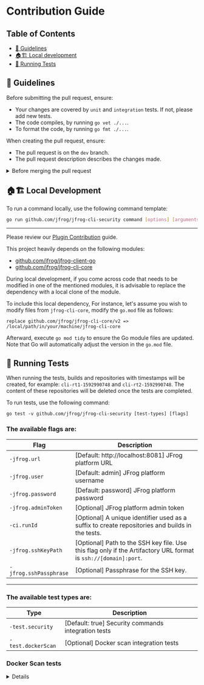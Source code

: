 # Contribution Guide

## Table of Contents

- [📖 Guidelines](#-guidelines)
- [🏠🏗️ Local development](#-local-development)
- [🚦 Running Tests](#-running-tests)

## 📖 Guidelines

Before submitting the pull request, ensure:

- Your changes are covered by `unit` and `integration` tests. If not, please add new tests.
- The code compiles, by running `go vet ./...`.
- To format the code, by running `go fmt ./...`.

When creating the pull request, ensure:

- The pull request is on the `dev` branch.
- The pull request description describes the changes made.

<details>

<summary>Before merging the pull request</summary>

---

Once you have completed your coding changes, it is recommended to push the modifications made to the other modules first. Once these changes are pushed, you can update this project to resolve dependencies from your GitHub fork or branch.

To achieve this, modify the `go.mod` file to point the dependency to your repository and branch, as shown in the example below:

```
replace github.com/jfrog/jfrog-cli-core/v2 => github.com/jfrog/jfrog-cli-core/v2 dev
```

Finally, execute `go mod tidy` to update the Go module files. Please note that Go will automatically update the version in the `go.mod` file.

---

</details>


## 🏠🏗️ Local Development

To run a command locally, use the following command template:

```sh
go run github.com/jfrog/jfrog-cli-security command [options] [arguments...]
```

---

Please review our [Plugin Contribution](https://github.com/jfrog/jfrog-cli-core/blob/dev/plugins/README.md) guide.

This project heavily depends on the following modules:

- [github.com/jfrog/jfrog-client-go](https://github.com/jfrog/jfrog-client-go)
- [github.com/jfrog/jfrog-cli-core](github.com/jfrog/jfrog-cli-core)

During local development, if you come across code that needs to be modified in one of the mentioned modules, it is advisable to replace the dependency with a local clone of the module.

To include this local dependency, For instance, let's assume you wish to modify files from `jfrog-cli-core`, modify the `go.mod` file as follows:

```
replace github.com/jfrog/jfrog-cli-core/v2 => /local/path/in/your/machine/jfrog-cli-core
```

Afterward, execute `go mod tidy` to ensure the Go module files are updated. Note that Go will automatically adjust the version in the `go.mod` file.

## 🚦 Running Tests

When running the tests, builds and repositories with timestamps will be created, for example: `cli-rt1-1592990748` and `cli-rt2-1592990748`.
The content of these repositories will be deleted once the tests are completed.

To run tests, use the following command:

```
go test -v github.com/jfrog/jfrog-cli-security [test-types] [flags]
```

### The available flags are:

| Flag                | Description                                                                                     |
| ------------------- | ----------------------------------------------------------------------------------------------- |
| `-jfrog.url`        | [Default: http://localhost:8081] JFrog platform URL                                             |
| `-jfrog.user`       | [Default: admin] JFrog platform username                                                        |
| `-jfrog.password`   | [Default: password] JFrog platform password                                                     |
| `-jfrog.adminToken` | [Optional] JFrog platform admin token                                                           |
| `-ci.runId`         | [Optional] A unique identifier used as a suffix to create repositories and builds in the tests. |
| `-jfrog.sshKeyPath`    | [Optional] Path to the SSH key file. Use this flag only if the Artifactory URL format is `ssh://[domain]:port`. |
| `-jfrog.sshPassphrase` | [Optional] Passphrase for the SSH key.                                                                          |

---


### The available test types are:

| Type                 | Description        |
| -------------------- | ------------------ |
| `-test.security`     | [Default: true] Security commands integration tests  |
| `-test.dockerScan`   | [Optional] Docker scan integration tests  |

### Docker Scan tests

<details>

#### Requirements

- Make sure the `RTLIC` environment variable is configured with a valid license.
- Before running the tests, wait for Artifactory to finish booting up in the container.

| Flag                      | Description                         |
| ------------------------- | ----------------------------------- |
| `-test.containerRegistry` | Artifactory Docker registry domain. |


</details>
